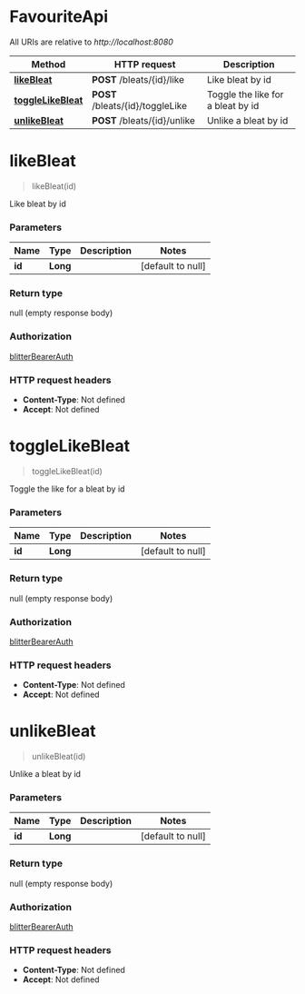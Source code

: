# FavouriteApi

All URIs are relative to *http://localhost:8080*

| Method | HTTP request | Description |
|------------- | ------------- | -------------|
| [**likeBleat**](FavouriteApi.md#likeBleat) | **POST** /bleats/{id}/like | Like bleat by id |
| [**toggleLikeBleat**](FavouriteApi.md#toggleLikeBleat) | **POST** /bleats/{id}/toggleLike | Toggle the like for a bleat by id |
| [**unlikeBleat**](FavouriteApi.md#unlikeBleat) | **POST** /bleats/{id}/unlike | Unlike a bleat by id |


<a name="likeBleat"></a>
# **likeBleat**
> likeBleat(id)

Like bleat by id

### Parameters

|Name | Type | Description  | Notes |
|------------- | ------------- | ------------- | -------------|
| **id** | **Long**|  | [default to null] |

### Return type

null (empty response body)

### Authorization

[blitterBearerAuth](../README.md#blitterBearerAuth)

### HTTP request headers

- **Content-Type**: Not defined
- **Accept**: Not defined

<a name="toggleLikeBleat"></a>
# **toggleLikeBleat**
> toggleLikeBleat(id)

Toggle the like for a bleat by id

### Parameters

|Name | Type | Description  | Notes |
|------------- | ------------- | ------------- | -------------|
| **id** | **Long**|  | [default to null] |

### Return type

null (empty response body)

### Authorization

[blitterBearerAuth](../README.md#blitterBearerAuth)

### HTTP request headers

- **Content-Type**: Not defined
- **Accept**: Not defined

<a name="unlikeBleat"></a>
# **unlikeBleat**
> unlikeBleat(id)

Unlike a bleat by id

### Parameters

|Name | Type | Description  | Notes |
|------------- | ------------- | ------------- | -------------|
| **id** | **Long**|  | [default to null] |

### Return type

null (empty response body)

### Authorization

[blitterBearerAuth](../README.md#blitterBearerAuth)

### HTTP request headers

- **Content-Type**: Not defined
- **Accept**: Not defined

